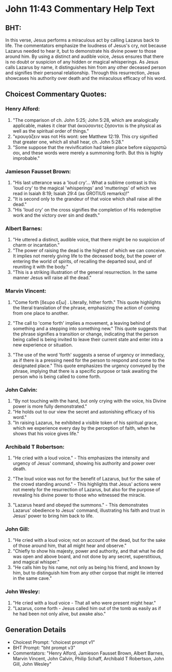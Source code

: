 # John 11:43 Commentary Help Text

## BHT:
In this verse, Jesus performs a miraculous act by calling Lazarus back to life. The commentators emphasize the loudness of Jesus's cry, not because Lazarus needed to hear it, but to demonstrate his divine power to those around him. By using a distinct and audible voice, Jesus ensures that there is no doubt or suspicion of any hidden or magical whisperings. As Jesus calls Lazarus by name, it distinguishes him from any other deceased person and signifies their personal relationship. Through this resurrection, Jesus showcases his authority over death and the miraculous efficacy of his word.

## Choicest Commentary Quotes:
### Henry Alford:
1. "The comparison of ch. John 5:25; John 5:28, which are analogically applicable, makes it clear that ἀκούσαντες ζήσονται is the physical as well as the spiritual order of things."
2. "κραυγάζειν was not His wont: see Matthew 12:19. This cry signified that greater one, which all shall hear, ch. John 5:28."
3. "Some suppose that the revivification had taken place before εὐχαριστῶ σοι, and these words were merely a summoning forth. But this is highly improbable."

### Jamieson Fausset Brown:
1. "His last utterance was a 'loud cry'... What a sublime contrast is this 'loud cry' to the magical 'whisperings' and 'mutterings' of which we read in Isaiah 8:19; Isaiah 29:4 (as GROTIUS remarks)!"
2. "It is second only to the grandeur of that voice which shall raise all the dead."
3. "His 'loud cry' on the cross signifies the completion of His redemptive work and the victory over sin and death."

### Albert Barnes:
1. "He uttered a distinct, audible voice, that there might be no suspicion of charm or incantation."
2. "The power of raising the dead is the highest of which we can conceive. It implies not merely giving life to the deceased body, but the power of entering the world of spirits, of recalling the departed soul, and of reuniting it with the body."
3. "This is a striking illustration of the general resurrection. In the same manner Jesus will raise all the dead."

### Marvin Vincent:
1. "Come forth [δευρο εξω] . Literally, hither forth." This quote highlights the literal translation of the phrase, emphasizing the action of coming from one place to another.

2. "The call to 'come forth' implies a movement, a leaving behind of something and a stepping into something new." This quote suggests that the phrase signifies a transition or change, indicating that the person being called is being invited to leave their current state and enter into a new experience or situation.

3. "The use of the word 'forth' suggests a sense of urgency or immediacy, as if there is a pressing need for the person to respond and come to the designated place." This quote emphasizes the urgency conveyed by the phrase, implying that there is a specific purpose or task awaiting the person who is being called to come forth.

### John Calvin:
1. "By not touching with the hand, but only crying with the voice, his Divine power is more fully demonstrated."
2. "He holds out to our view the secret and astonishing efficacy of his word."
3. "In raising Lazarus, he exhibited a visible token of his spiritual grace, which we experience every day by the perception of faith, when he shows that his voice gives life."

### Archibald T Robertson:
1. "He cried with a loud voice." - This emphasizes the intensity and urgency of Jesus' command, showing his authority and power over death. 

2. "The loud voice was not for the benefit of Lazarus, but for the sake of the crowd standing around." - This highlights that Jesus' actions were not merely for the resurrection of Lazarus, but also for the purpose of revealing his divine power to those who witnessed the miracle. 

3. "Lazarus heard and obeyed the summons." - This demonstrates Lazarus' obedience to Jesus' command, illustrating his faith and trust in Jesus' power to bring him back to life.

### John Gill:
1. "He cried with a loud voice; not on account of the dead, but for the sake of those around him, that all might hear and observe."
2. "Chiefly to show his majesty, power and authority, and that what he did was open and above board, and not done by any secret, superstitious, and magical whisper."
3. "He calls him by his name, not only as being his friend, and known by him, but to distinguish him from any other corpse that might lie interred in the same cave."

### John Wesley:
1. "He cried with a loud voice - That all who were present might hear."
2. "Lazarus, come forth - Jesus called him out of the tomb as easily as if he had been not only alive, but awake also."


## Generation Details
- Choicest Prompt: "choicest prompt v1"
- BHT Prompt: "bht prompt v3"
- Commentators: "Henry Alford, Jamieson Fausset Brown, Albert Barnes, Marvin Vincent, John Calvin, Philip Schaff, Archibald T Robertson, John Gill, John Wesley"
